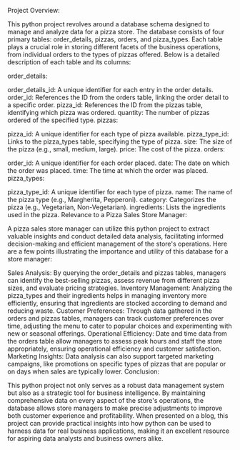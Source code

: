 Project Overview:

This python project revolves around a database schema designed to manage and analyze data for a pizza store. The database consists of four primary tables: order_details, pizzas, orders, and pizza_types. Each table plays a crucial role in storing different facets of the business operations, from individual orders to the types of pizzas offered. Below is a detailed description of each table and its columns:

order_details:

order_details_id: A unique identifier for each entry in the order details.
order_id: References the ID from the orders table, linking the order detail to a specific order.
pizza_id: References the ID from the pizzas table, identifying which pizza was ordered.
quantity: The number of pizzas ordered of the specified type.
pizzas:

pizza_id: A unique identifier for each type of pizza available.
pizza_type_id: Links to the pizza_types table, specifying the type of pizza.
size: The size of the pizza (e.g., small, medium, large).
price: The cost of the pizza.
orders:

order_id: A unique identifier for each order placed.
date: The date on which the order was placed.
time: The time at which the order was placed.
pizza_types:

pizza_type_id: A unique identifier for each type of pizza.
name: The name of the pizza type (e.g., Margherita, Pepperoni).
category: Categorizes the pizza (e.g., Vegetarian, Non-Vegetarian).
ingredients: Lists the ingredients used in the pizza.
Relevance to a Pizza Sales Store Manager:

A pizza sales store manager can utilize this python project to extract valuable insights and conduct detailed data analysis, facilitating informed decision-making and efficient management of the store's operations. Here are a few points illustrating the importance and utility of this database for a store manager:

Sales Analysis: By querying the order_details and pizzas tables, managers can identify the best-selling pizzas, assess revenue from different pizza sizes, and evaluate pricing strategies.
Inventory Management: Analyzing the pizza_types and their ingredients helps in managing inventory more efficiently, ensuring that ingredients are stocked according to demand and reducing waste.
Customer Preferences: Through data gathered in the orders and pizzas tables, managers can track customer preferences over time, adjusting the menu to cater to popular choices and experimenting with new or seasonal offerings.
Operational Efficiency: Date and time data from the orders table allow managers to assess peak hours and staff the store appropriately, ensuring operational efficiency and customer satisfaction.
Marketing Insights: Data analysis can also support targeted marketing campaigns, like promotions on specific types of pizzas that are popular or on days when sales are typically lower.
Conclusion:

This python project not only serves as a robust data management system but also as a strategic tool for business intelligence. By maintaining comprehensive data on every aspect of the store's operations, the database allows store managers to make precise adjustments to improve both customer experience and profitability. When presented on a blog, this project can provide practical insights into how python can be used to harness data for real business applications, making it an excellent resource for aspiring data analysts and business owners alike.
